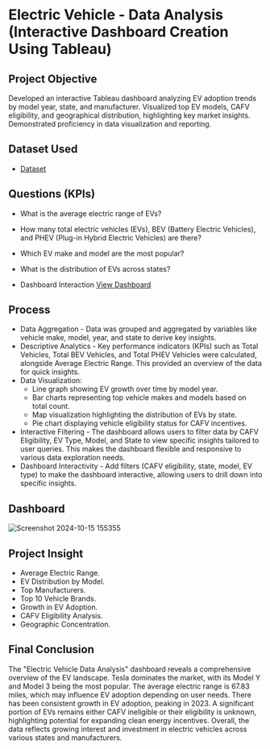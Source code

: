 # Electric Vehicle - Data Analysis (Interactive Dashboard Creation Using Tableau)
## Project Objective
Developed an interactive Tableau dashboard analyzing EV adoption trends by model year, state, and manufacturer. Visualized top EV models, CAFV eligibility, and geographical distribution, highlighting key market insights. Demonstrated proficiency in data visualization and reporting.

## Dataset Used

- <a href="https://github.com/Muhammad-Allaithi/Data-Analysis-Dashboard-Tableau/blob/main/ELECTRIC%20VEHICLE%20DATA%20ANALYSIS.twbx">Dataset</a>

## Questions (KPIs)

- What is the average electric range of EVs?
- How many total electric vehicles (EVs), BEV (Battery Electric Vehicles), and PHEV (Plug-in Hybrid Electric Vehicles) are there?
- Which EV make and model are the most popular?
- What is the distribution of EVs across states?

- Dashboard Interaction <a href="https://github.com/Muhammad-Allaithi/Data-Analysis-Dashboard-Tableau/blob/main/Screenshot%202024-10-15%20155355.png">View Dashboard</a>

## Process

- Data Aggregation - Data was grouped and aggregated by variables like vehicle make, model, year, and state to derive key insights.
- Descriptive Analytics - Key performance indicators (KPIs) such as Total Vehicles, Total BEV Vehicles, and Total PHEV Vehicles were calculated, alongside Average Electric Range. This provided an overview of the data for quick insights.
- Data Visualization:
  * Line graph showing EV growth over time by model year.
  * Bar charts representing top vehicle makes and models based on total count.
  * Map visualization highlighting the distribution of EVs by state.
  * Pie chart displaying vehicle eligibility status for CAFV incentives.
- Interactive Filtering - The dashboard allows users to filter data by CAFV Eligibility, EV Type, Model, and State to view specific insights tailored to user queries. This makes the dashboard flexible and responsive to various data exploration needs.
- Dashboard Interactivity - Add filters (CAFV eligibility, state, model, EV type) to make the dashboard interactive, allowing users to drill down into specific insights.

## Dashboard

![Screenshot 2024-10-15 155355](https://github.com/user-attachments/assets/b827663b-1c57-408b-a2b9-9ead2cd11c56)

## Project Insight

- Average Electric Range.
- EV Distribution by Model.
- Top Manufacturers.
- Top 10 Vehicle Brands.
- Growth in EV Adoption.
- CAFV Eligibility Analysis.
- Geographic Concentration.

## Final Conclusion

The "Electric Vehicle Data Analysis" dashboard reveals a comprehensive overview of the EV landscape. Tesla dominates the market, with its Model Y and Model 3 being the most popular. The average electric range is 67.83 miles, which may influence EV adoption depending on user needs. There has been consistent growth in EV adoption, peaking in 2023. A significant portion of EVs remains either CAFV ineligible or their eligibility is unknown, highlighting potential for expanding clean energy incentives. Overall, the data reflects growing interest and investment in electric vehicles across various states and manufacturers.

